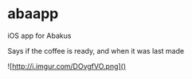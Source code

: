 abaapp
======

iOS app for Abakus

Says if the coffee is ready, and when it was last made

![http://i.imgur.com/DOvgfVO.png]()

